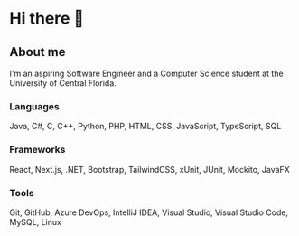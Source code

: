 # Hi there 👋

## About me

I'm an aspiring Software Engineer and a Computer Science student at the University of Central Florida.

### Languages

Java, C#, C, C++, Python, PHP, HTML, CSS, JavaScript, TypeScript, SQL

### Frameworks

React, Next.js, .NET, Bootstrap, TailwindCSS, xUnit, JUnit, Mockito, JavaFX

### Tools

Git, GitHub, Azure DevOps, IntelliJ IDEA, Visual Studio, Visual Studio Code, MySQL, Linux

